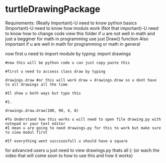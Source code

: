 # turtleDrawingPackage

Requirements:
	(Really Important)-U need to know python basics
	(Important)-U need to know how moduls work
	(Not that important)-U need to know how to change code view this folder
if u are not well in math and just a begginer for math in programming use just Draw() function
Also important if u are well in math for programming or math in general

now first u need to import module by typing:
	import drawings

	#now this will be python code u can just copy paste this

	#first u need to accsess class draw by typing

	drawings.draw #or this will work draw = drawings.draw so u dont have to all drawings all the time

	#Il show u both ways but type this

	#1.

	drawings.draw.draw(100, 90, 4, 8) 

	#To Understand how this works u will need to open file drawing.py with notepad or your text editor
	#I mean u are going to need drawings.py for this to work but make sure to view modul first
	
	#If everything went succssesfull u should have a square

for advanced users u just need to view drawings.py thats all (: (or wach the video that will come soon to how to use this and how it works)
